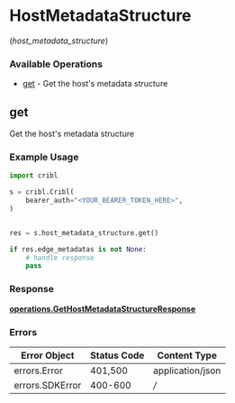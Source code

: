 # HostMetadataStructure
(*host_metadata_structure*)

### Available Operations

* [get](#get) - Get the host's metadata structure

## get

Get the host's metadata structure

### Example Usage

```python
import cribl

s = cribl.Cribl(
    bearer_auth="<YOUR_BEARER_TOKEN_HERE>",
)


res = s.host_metadata_structure.get()

if res.edge_metadatas is not None:
    # handle response
    pass
```


### Response

**[operations.GetHostMetadataStructureResponse](../../models/operations/gethostmetadatastructureresponse.md)**
### Errors

| Error Object     | Status Code      | Content Type     |
| ---------------- | ---------------- | ---------------- |
| errors.Error     | 401,500          | application/json |
| errors.SDKError  | 400-600          | */*              |
